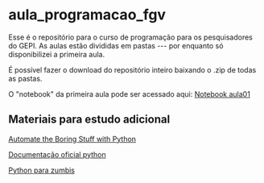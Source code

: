 # aula_programacao_fgv

Esse é o repositório para o curso de programação para os pesquisadores do GEPI. As aulas estão divididas em pastas --- por enquanto só disponibilizei a primeira aula.

É possível fazer o download do repositório inteiro baixando o .zip de todas as pastas.

O "notebook" da primeira aula pode ser acessado aqui: [Notebook aula01](https://github.com/guilherme-kenzo/aula_programacao_fgv/blob/master/aula01/aula01.ipynb)

## Materiais para estudo adicional

[Automate the Boring Stuff with Python](https://automatetheboringstuff.com/)

[Documentação oficial python](https://docs.python.org/3/)

[Python para zumbis](https://www.pycursos.com/python-para-zumbis/)




